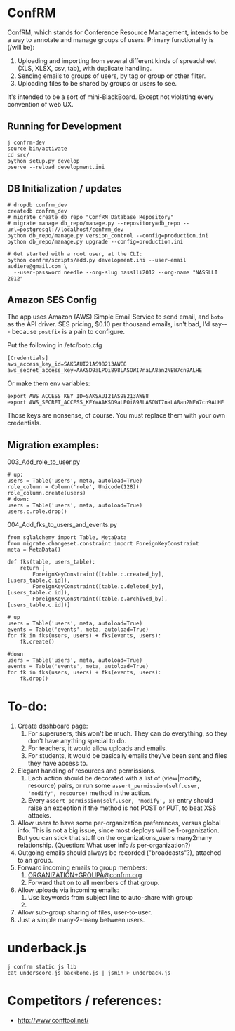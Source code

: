 # ConfRM

ConfRM, which stands for Conference Resource Management, intends to be a way to annotate and manage groups of users. Primary functionality is (/will be):

1. Uploading and importing from several different kinds of spreadsheet (XLS, XLSX, csv, tab), with duplicate handling.
2. Sending emails to groups of users, by tag or group or other filter.
3. Uploading files to be shared by groups or users to see.

It's intended to be a sort of mini-BlackBoard. Except not violating every convention of web UX.

## Running for Development

    j confrm-dev
    source bin/activate
    cd src/
    python setup.py develop
    pserve --reload development.ini

## DB Initialization / updates

    # dropdb confrm_dev
    createdb confrm_dev
    # migrate create db_repo "ConfRM Database Repository"
    # migrate manage db_repo/manage.py --repository=db_repo --url=postgresql://localhost/confrm_dev
    python db_repo/manage.py version_control --config=production.ini
    python db_repo/manage.py upgrade --config=production.ini

    # Get started with a root user, at the CLI:
    python confrm/scripts/add.py development.ini --user-email audiere@gmail.com \
      --user-password needle --org-slug nasslli2012 --org-name "NASSLLI 2012"

## Amazon SES Config

The app uses Amazon (AWS) Simple Email Service to send email, and `boto` as the API driver. SES pricing, $0.10 per thousand emails, isn't bad, I'd say--- because `postfix` is a pain to configure.

Put the following in /etc/boto.cfg

    [Credentials]
    aws_access_key_id=SAKSAUI21AS98213AWE8
    aws_secret_access_key=AAKSD9aLPOi898LASOWI7naLA8an2NEW7cn9ALHE

Or make them env variables:

    export AWS_ACCESS_KEY_ID=SAKSAUI21AS98213AWE8
    export AWS_SECRET_ACCESS_KEY=AAKSD9aLPOi898LASOWI7naLA8an2NEW7cn9ALHE

Those keys are nonsense, of course. You must replace them with your own credentials.

## Migration examples:

003_Add_role_to_user.py

    # up:
    users = Table('users', meta, autoload=True)
    role_column = Column('role', Unicode(128))
    role_column.create(users)
    # down:
    users = Table('users', meta, autoload=True)
    users.c.role.drop()

004_Add_fks_to_users_and_events.py

    from sqlalchemy import Table, MetaData
    from migrate.changeset.constraint import ForeignKeyConstraint
    meta = MetaData()

    def fks(table, users_table):
        return [
            ForeignKeyConstraint([table.c.created_by],  [users_table.c.id]),
            ForeignKeyConstraint([table.c.deleted_by],  [users_table.c.id]),
            ForeignKeyConstraint([table.c.archived_by], [users_table.c.id])]

    # up
    users = Table('users', meta, autoload=True)
    events = Table('events', meta, autoload=True)
    for fk in fks(users, users) + fks(events, users):
        fk.create()

    #down
    users = Table('users', meta, autoload=True)
    events = Table('events', meta, autoload=True)
    for fk in fks(users, users) + fks(events, users):
        fk.drop()

# To-do:

1. Create dashboard page:
    1. For superusers, this won't be much. They can do everything, so they don't have anything special to do.
    2. For teachers, it would allow uploads and emails.
    3. For students, it would be basically emails they've been sent and files they have access to.
2. Elegant handling of resources and permissions.
    1. Each action should be decorated with a list of (view|modify, resource) pairs, or run some `assert_permission(self.user, 'modify', resource)` method in the action.
    2. Every `assert_permission(self.user, 'modify', x)` entry should raise an exception if the method is not POST or PUT, to beat XSS attacks.
6. Allow users to have some per-organization preferences, versus global info.
This is not a big issue, since most deploys will be 1-organization. But you can stick that stuff on the organizations_users many2many relationship. (Question: What user info _is_ per-organization?)
7. Outgoing emails should always be recorded ("broadcasts"?), attached to an group.
8. Forward incoming emails to group members:
   1. ORGANIZATION+GROUPA@confrm.org
   2. Forward that on to all members of that group.
9. Allow uploads via incoming emails:
   1. Use keywords from subject line to auto-share with group
   2.
10. Allow sub-group sharing of files, user-to-user.
   1. Just a simple many-2-many between users.

# underback.js

    j confrm static js lib
    cat underscore.js backbone.js | jsmin > underback.js

# Competitors / references:

* http://www.conftool.net/
